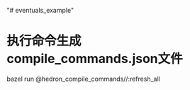 "# eventuals_example"
# 执行命令生成compile_commands.json文件
bazel run @hedron_compile_commands//:refresh_all
